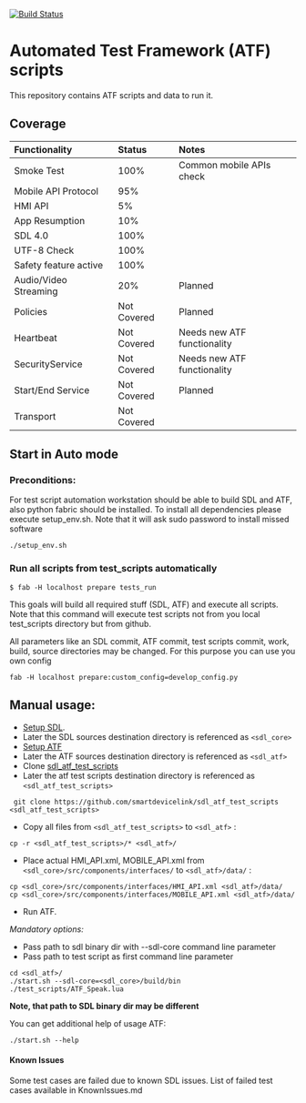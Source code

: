 [![Build Status](https://travis-ci.org/smartdevicelink/sdl_atf_test_scripts.svg?branch=master)](https://travis-ci.org/smartdevicelink/sdl_atf_test_scripts)

# Automated Test Framework (ATF) scripts
This repository contains ATF scripts and data to run it.

## Coverage
|Functionality    |Status    |Notes    |
|:---|:---|:---|
|Smoke Test    | 100%   | Common mobile APIs check   |
|Mobile API Protocol    | 95%   |    |
|HMI API    |  5% |    |
|App Resumption    | 10%   |    |
|SDL 4.0    | 100%   |    |
|UTF-8 Check    | 100%   |    |
|Safety feature active    | 100%   |    |
|Audio/Video Streaming    | 20%   | Planned   |
|Policies    | Not Covered   | Planned   |
|Heartbeat    | Not Covered   | Needs new ATF functionality   |
|SecurityService    | Not Covered   | Needs new ATF functionality   |
|Start/End Service    |  Not Covered  | Planned   |
|Transport    | Not Covered   |    |

## Start in Auto mode
### Preconditions:
For test script automation workstation should be able to build SDL and ATF, also python fabric should be installed.
To install all dependencies please execute setup_env.sh. Note that it will ask sudo password to install missed software

```
./setup_env.sh
```

### Run all scripts from test_scripts automatically

```
$ fab -H localhost prepare tests_run
```

This goals will build all required stuff (SDL, ATF) and execute all scripts.
Note that this command will execute test scripts not from you local test_scripts directory but from github.

All parameters like an SDL commit, ATF commit, test scripts commit, work, build, source directories may be changed.
For this purpose you can use you own config

```
fab -H localhost prepare:custom_config=develop_config.py
```


## Manual usage:

* [Setup SDL](https://github.com/smartdevicelink/sdl_core).
 * Later the SDL sources destination directory is referenced as `<sdl_core>`
* [Setup ATF](https://github.com/smartdevicelink/sdl_atf)
 * Later the ATF sources destination directory is referenced as `<sdl_atf>`
* Clone [sdl_atf_test_scripts](https://github.com/smartdevicelink/sdl_atf)
 * Later the atf test scripts destination directory is referenced as `<sdl_atf_test_scripts>`

``` git clone https://github.com/smartdevicelink/sdl_atf_test_scripts <sdl_atf_test_scripts>```
* Copy all files from `<sdl_atf_test_scripts>` to `<sdl_atf>` :

``` cp -r <sdl_atf_test_scripts>/* <sdl_atf>/ ```
* Place actual HMI_API.xml, MOBILE_API.xml from `<sdl_core>/src/components/interfaces/` to `<sdl_atf>/data/` :

```
cp <sdl_core>/src/components/interfaces/HMI_API.xml <sdl_atf>/data/
cp <sdl_core>/src/components/interfaces/MOBILE_API.xml <sdl_atf>/data/
```
* Run ATF.

 _Mandatory options:_
  * Pass path to sdl binary dir with --sdl-core command line parameter
  * Pass path to test script as first command line parameter
```
cd <sdl_atf>/
./start.sh --sdl-core=<sdl_core>/build/bin  ./test_scripts/ATF_Speak.lua
```

__Note, that path to SDL binary dir may be different__

You can get additional help of usage ATF:
```
./start.sh --help
```

#### Known Issues
Some test cases are failed due to known SDL issues. List of failed test cases available in KnownIssues.md



